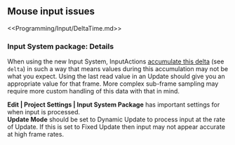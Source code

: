 ## Mouse input issues

<<Programming/Input/DeltaTime.md>>  

### Input System package: Details

When using the new Input System, InputActions [accumulate this delta](https://docs.unity3d.com/Packages/com.unity.inputsystem@latest/index.html?subfolder=/api/UnityEngine.InputSystem.Pointer.html#UnityEngine_InputSystem_Pointer_delta) (see `delta`) in such a way that means values during this accumulation may not be what you expect. Using the last read value in an Update should give you an appropriate value for that frame. More complex sub-frame sampling may require more custom handling of this data with that in mind.  

**Edit | Project Settings | Input System Package** has important settings for when input is processed.  
**Update Mode** should be set to Dynamic Update to process input at the rate of Update. If this is set to Fixed Update then input may not appear accurate at high frame rates.